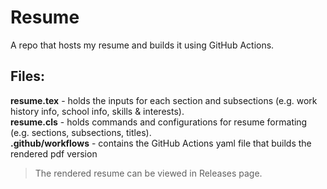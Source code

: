 # Resume
A repo that hosts my resume and builds it using GitHub Actions.

## Files:
**resume.tex** - holds the inputs for each section and subsections (e.g. work history info, school info, skills & interests). \
**resume.cls** - holds commands and configurations for resume formating (e.g. sections, subsections, titles). \
**.github/workflows** - contains the GitHub Actions yaml file that builds the rendered pdf version 
> The rendered resume can be viewed in Releases page. 
